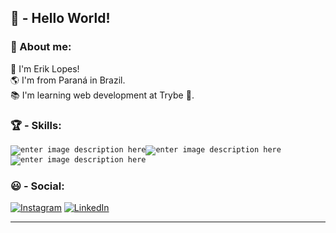 
## :wave: - Hello World!

### :book: About me:

 :adult: I'm Erik Lopes! <br>
 :earth_americas: I'm from Paraná in Brazil. <br>
 :books: I'm learning web development at Trybe 💚. <br>
 

### :trophy: - Skills:
<code align="center">![enter image description here](https://upload.wikimedia.org/wikipedia/commons/thumb/6/61/HTML5_logo_and_wordmark.svg/64px-HTML5_logo_and_wordmark.svg.png)</code><code>![enter image description here](https://upload.wikimedia.org/wikipedia/commons/thumb/9/99/Unofficial_JavaScript_logo_2.svg/55px-Unofficial_JavaScript_logo_2.svg.png)</code><code>![enter image description here](https://upload.wikimedia.org/wikipedia/commons/thumb/d/d5/CSS3_logo_and_wordmark.svg/48px-CSS3_logo_and_wordmark.svg.png)</code>
### :smiley: - Social:

[![Instagram](https://image.flaticon.com/icons/png/32/174/174855.png)](https://www.instagram.com/lumiite/) [![LinkedIn](https://image.flaticon.com/icons/png/32/174/174857.png)](linkedin.com/in/eriklopesdeoliveira/)

<hr>
